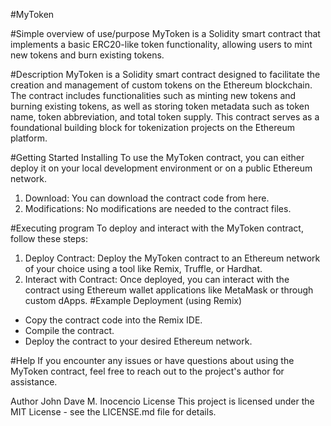 #MyToken

#Simple overview of use/purpose
MyToken is a Solidity smart contract that implements a basic ERC20-like token functionality, allowing users to mint new tokens and burn existing tokens.

#Description
MyToken is a Solidity smart contract designed to facilitate the creation and management of custom tokens on the Ethereum blockchain. The contract includes functionalities such as minting new tokens and burning existing tokens, as well as storing token metadata such as token name, token abbreviation, and total token supply. This contract serves as a foundational building block for tokenization projects on the Ethereum platform.

#Getting Started
Installing
To use the MyToken contract, you can either deploy it on your local development environment or on a public Ethereum network.

1. Download: You can download the contract code from here.
2. Modifications: No modifications are needed to the contract files.

#Executing program
To deploy and interact with the MyToken contract, follow these steps:

1. Deploy Contract: Deploy the MyToken contract to an Ethereum network of your choice using a tool like Remix, Truffle, or Hardhat.
2. Interact with Contract: Once deployed, you can interact with the contract using Ethereum wallet applications like MetaMask or through custom dApps.
#Example Deployment (using Remix)
* Copy the contract code into the Remix IDE.
* Compile the contract.
* Deploy the contract to your desired Ethereum network.

#Help
If you encounter any issues or have questions about using the MyToken contract, feel free to reach out to the project's author for assistance.

Author
John Dave M. Inocencio
License
This project is licensed under the MIT License - see the LICENSE.md file for details.
